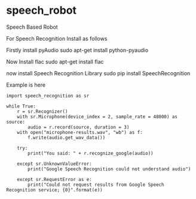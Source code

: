 # speech_robot
Speech Based Robot

For Speech Recognition Install as follows

Firstly install pyAudio
sudo apt-get install python-pyaudio

Now Install flac
sudo apt-get install flac

now install Speech Recognition Library
sudo pip install SpeechRecognition

Example is here

```
import speech_recognition as sr

while True:
    r = sr.Recognizer()
    with sr.Microphone(device_index = 2, sample_rate = 48000) as source:
        audio = r.record(source, duration = 3)
    with open("microphone-results.wav", "wb") as f:
        f.write(audio.get_wav_data())

    try:
        print("You said: " + r.recognize_google(audio))
        
    except sr.UnknownValueError:
        print("Google Speech Recognition could not understand audio")

    except sr.RequestError as e:
        print("Could not request results from Google Speech Recognition service; {0}".format(e))

